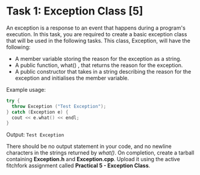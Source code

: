# Task 1: Exception Class [5]

An exception is a response to an event that happens during a program's execution. In this task, you are required to create a basic exception class that will be used in the following tasks. This class, Exception, will have the following:

- A member variable storing the reason for the exception as a string.
- A public function, what() , that returns the reason for the exception.
- A public constructor that takes in a string describing the reason for the exception and initialises the member variable.

Example usage:

```c++
try {
  throw Exception ("Test Exception");
} catch (Exception e) {
  cout << e.what() << endl; 
}
```

Output: `Test Exception`

There should be no output statement in your code, and no newline characters in the strings returned by _what()_. On completion, create a tarball containing **Exception.h** and **Exception.cpp**. Upload it using the active fitchfork assignment called **Practical 5 - Exception Class**.
